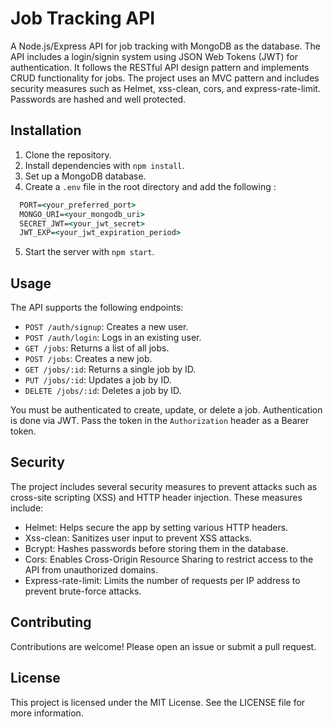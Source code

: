# Job Tracking API

A Node.js/Express API for job tracking with MongoDB as the database. The API includes a login/signin system using JSON Web Tokens (JWT) for authentication. It follows the RESTful API design pattern and implements CRUD functionality for jobs. The project uses an MVC pattern and includes security measures such as Helmet, xss-clean, cors, and express-rate-limit. Passwords are hashed and well protected.

## Installation

1. Clone the repository.
2. Install dependencies with `npm install`.
3. Set up a MongoDB database.
4. Create a `.env` file in the root directory and add the following :
``` cmd
  PORT=<your_preferred_port>
  MONGO_URI=<your_mongodb_uri>
  SECRET_JWT=<your_jwt_secret>
  JWT_EXP=<your_jwt_expiration_period>
```
5. Start the server with `npm start`.

## Usage

The API supports the following endpoints:

- `POST /auth/signup`: Creates a new user.
- `POST /auth/login`: Logs in an existing user.
- `GET /jobs`: Returns a list of all jobs.
- `POST /jobs`: Creates a new job.
- `GET /jobs/:id`: Returns a single job by ID.
- `PUT /jobs/:id`: Updates a job by ID.
- `DELETE /jobs/:id`: Deletes a job by ID.

You must be authenticated to create, update, or delete a job. Authentication is done via JWT. Pass the token in the `Authorization` header as a Bearer token.

## Security

The project includes several security measures to prevent attacks such as cross-site scripting (XSS) and HTTP header injection. These measures include:

- Helmet: Helps secure the app by setting various HTTP headers.
- Xss-clean: Sanitizes user input to prevent XSS attacks.
- Bcrypt: Hashes passwords before storing them in the database.
- Cors: Enables Cross-Origin Resource Sharing to restrict access to the API from unauthorized domains.
- Express-rate-limit: Limits the number of requests per IP address to prevent brute-force attacks.

## Contributing

Contributions are welcome! Please open an issue or submit a pull request.

## License

This project is licensed under the MIT License. See the LICENSE file for more information.
